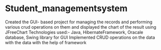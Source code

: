 # Student_managementsystem
Created the GUI- based project for managing the records and performing various crud operations on them and displayed the chart of the result using JFreeChart
Technologies used:- Java, HibernateFramework, Oracale database, Swing library for GUI
Implemented CRUD operations on the data with the data with the help of framework
